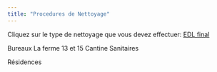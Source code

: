 ```yaml
---
title: "Procedures de Nettoyage"
---
```


Cliquez sur le type de nettoyage que vous devez effectuer:
[EDL final](notes/nettoyagePourEDLFinal.md)


Bureaux
La ferme 13 et 15
Cantine
Sanitaires

Résidences
